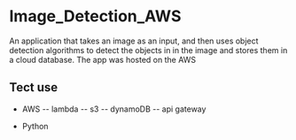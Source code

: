 # Image_Detection_AWS

An application that takes an image as an input, and then uses object detection algorithms to detect the objects in in the image and stores them in a cloud database. The app was hosted on the AWS

## Tect use
- AWS
-- lambda
-- s3
-- dynamoDB
-- api gateway

- Python
